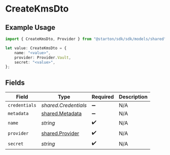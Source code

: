 # CreateKmsDto

## Example Usage

```typescript
import { CreateKmsDto, Provider } from "@starton/sdk/sdk/models/shared";

let value: CreateKmsDto = {
    name: "<value>",
    provider: Provider.Vault,
    secret: "<value>",
};
```

## Fields

| Field                                                     | Type                                                      | Required                                                  | Description                                               |
| --------------------------------------------------------- | --------------------------------------------------------- | --------------------------------------------------------- | --------------------------------------------------------- |
| `credentials`                                             | *shared.Credentials*                                      | :heavy_minus_sign:                                        | N/A                                                       |
| `metadata`                                                | [shared.Metadata](../../../sdk/models/shared/metadata.md) | :heavy_minus_sign:                                        | N/A                                                       |
| `name`                                                    | *string*                                                  | :heavy_check_mark:                                        | N/A                                                       |
| `provider`                                                | [shared.Provider](../../../sdk/models/shared/provider.md) | :heavy_check_mark:                                        | N/A                                                       |
| `secret`                                                  | *string*                                                  | :heavy_check_mark:                                        | N/A                                                       |